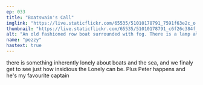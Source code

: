 ```yaml
---
ep: 033
title: "Boatswain's Call"
imglink: "https://live.staticflickr.com/65535/51010178791_7591f63e2c_o.jpg"
thumbnail: "https://live.staticflickr.com/65535/51010178791_c6f26c384f_q.jpg"
alt: "An old fashioned row boat surrounded with fog. There is a lamp at the helm, the name Tundra is on the name plate. The words "no-one said a word, but I could have sworn a few of my shipmates were crying" is written in the shape of waves below the boat  "
name: "pezzy"
hastext: true
---
```

there is something inherently lonely about boats and the sea, and we finaly get to see just how insidious the Lonely can be. Plus Peter happens and he's my favourite captain 